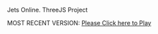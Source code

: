 Jets Online. ThreeJS Project

MOST RECENT VERSION: [Please Click here to Play](https://rawcdn.githack.com/alperenbutun/jets-online/b689176/index.html)
